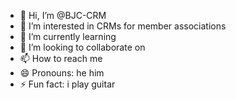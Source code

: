 - 👋 Hi, I’m @BJC-CRM
- 👀 I’m interested in CRMs for member associations
- 🌱 I’m currently learning 
- 💞️ I’m looking to collaborate on 
- 📫 How to reach me 
- 😄 Pronouns: he him
- ⚡ Fun fact: i play guitar

<!---
BJC-CRM/BJC-CRM is a ✨ special ✨ repository because its `README.md` (this file) appears on your GitHub profile.
You can click the Preview link to take a look at your changes.
--->
